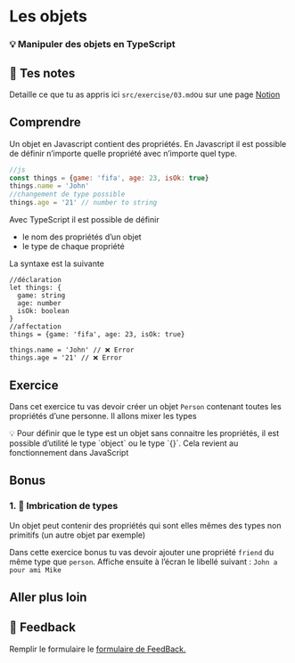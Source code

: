 # Les objets

### 💡 Manipuler des objets en TypeScript

## 📝 Tes notes

Detaille ce que tu as appris ici
`src/exercise/03.md`ou sur une page [Notion](https://go.mikecodeur.com/course-notes-template)

## Comprendre

Un objet en Javascript contient des propriétés. En Javascript il est possible de
définir n’importe quelle propriété avec n’importe quel type.

```jsx
//js
const things = {game: 'fifa', age: 23, isOk: true}
things.name = 'John'
//changement de type possible
things.age = '21' // number to string
```

Avec TypeScript il est possible de définir

- le nom des propriétés d’un objet
- le type de chaque propriété

La syntaxe est la suivante

```tsx
//déclaration
let things: {
  game: string
  age: number
  isOk: boolean
}
//affectation
things = {game: 'fifa', age: 23, isOk: true}

things.name = 'John' // ❌ Error
things.age = '21' // ❌ Error
```

## Exercice

Dans cet exercice tu vas devoir créer un objet `Person` contenant toutes les
propriétés d’une personne. Il allons mixer les types

<aside>
💡 Pour définir que le type est un objet sans connaitre les propriétés, il est possible d’utilité le type `object` ou le type `{}`. Cela revient au fonctionnement dans JavaScript

</aside>

## Bonus

### 1. 🚀 Imbrication de types

Un objet peut contenir des propriétés qui sont elles mêmes des types non
primitifs (un autre objet par exemple)

Dans cette exercice bonus tu vas devoir ajouter une propriété `friend` du même
type que `person`. Affiche ensuite à l’écran le libellé suivant :
`John a pour ami Mike`

###

## Aller plus loin

## 🐜 Feedback

Remplir le formulaire le
[formulaire de FeedBack.](https://go.mikecodeur.com/cours-react-avis?entry.1912869708=TypeScript%20PRO&entry.1430994900=2.Les%20Fondamentaux&entry.533578441=01%20Les%20objets)
